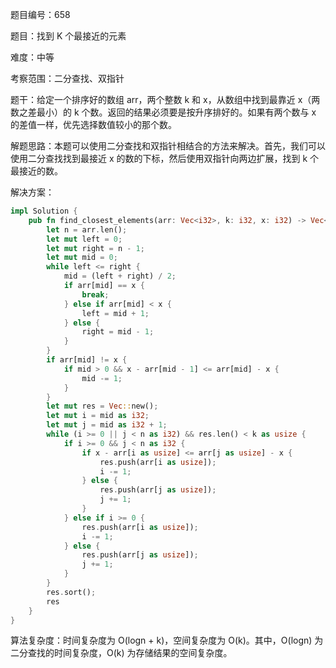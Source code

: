 题目编号：658

题目：找到 K 个最接近的元素

难度：中等

考察范围：二分查找、双指针

题干：给定一个排序好的数组 arr，两个整数 k 和 x，从数组中找到最靠近 x（两数之差最小）的 k 个数。返回的结果必须要是按升序排好的。如果有两个数与 x 的差值一样，优先选择数值较小的那个数。

解题思路：本题可以使用二分查找和双指针相结合的方法来解决。首先，我们可以使用二分查找找到最接近 x 的数的下标，然后使用双指针向两边扩展，找到 k 个最接近的数。

解决方案：

```rust
impl Solution {
    pub fn find_closest_elements(arr: Vec<i32>, k: i32, x: i32) -> Vec<i32> {
        let n = arr.len();
        let mut left = 0;
        let mut right = n - 1;
        let mut mid = 0;
        while left <= right {
            mid = (left + right) / 2;
            if arr[mid] == x {
                break;
            } else if arr[mid] < x {
                left = mid + 1;
            } else {
                right = mid - 1;
            }
        }
        if arr[mid] != x {
            if mid > 0 && x - arr[mid - 1] <= arr[mid] - x {
                mid -= 1;
            }
        }
        let mut res = Vec::new();
        let mut i = mid as i32;
        let mut j = mid as i32 + 1;
        while (i >= 0 || j < n as i32) && res.len() < k as usize {
            if i >= 0 && j < n as i32 {
                if x - arr[i as usize] <= arr[j as usize] - x {
                    res.push(arr[i as usize]);
                    i -= 1;
                } else {
                    res.push(arr[j as usize]);
                    j += 1;
                }
            } else if i >= 0 {
                res.push(arr[i as usize]);
                i -= 1;
            } else {
                res.push(arr[j as usize]);
                j += 1;
            }
        }
        res.sort();
        res
    }
}
```

算法复杂度：时间复杂度为 O(logn + k)，空间复杂度为 O(k)。其中，O(logn) 为二分查找的时间复杂度，O(k) 为存储结果的空间复杂度。